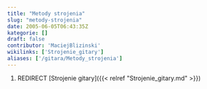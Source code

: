 ```yaml
---
title: "Metody strojenia"
slug: "metody-strojenia"
date: 2005-06-05T06:43:35Z
kategorie: []
draft: false
contributor: 'MaciejBlizinski'
wikilinks: ['Strojenie_gitary']
aliases: ['/gitara/Metody_strojenia']
---
```

1.  REDIRECT [Strojenie gitary]({{< relref "Strojenie_gitary.md" >}})
